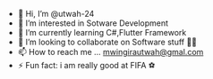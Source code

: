 - 👋 Hi, I’m @utwah-24
- 👀 I’m interested in Sotware Development
- 🌱 I’m currently learning C#,Flutter Framework
- 💞️ I’m looking to collaborate on Software stuff 👍🏿
- 📫 How to reach me ... mwingirautwah@gmal.com
- ⚡ Fun fact: i am really good at FIFA ⚽

<!---
utwah-24/utwah-24 is a ✨ special ✨ repository because its `README.md` (this file) appears on your GitHub profile.
You can click the Preview link to take a look at your changes.
--->
